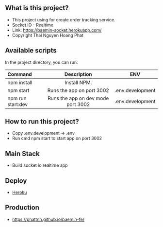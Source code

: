 ## What is this project?

- This project using for create order tracking service.
- Socket IO - Realtime
- Link: https://baemin-socket.herokuapp.com/
- Copyright Thai Nguyen Hoang Phat

## Available scripts

In the project directory, you can run:

| Command           |            Description             |       ENV        |
| :---------------- | :--------------------------------: | :--------------: |
| npm install       |            Install NPM.            |
| npm start         |     Runs the app on port 3002      | .env.development |
| npm run start:dev | Runs the app on dev mode port 3002 | .env.development |

## How to run this project?

- Copy .env.development -> .env
- Run cmd npm start to start app on port 3002

## Main Stack

- Build socket io realtime app

## Deploy

- [Heroku](https://dashboard.heroku.com/apps/baemin-apis)

## Production

- https://phattnh.github.io/baemin-fe/
